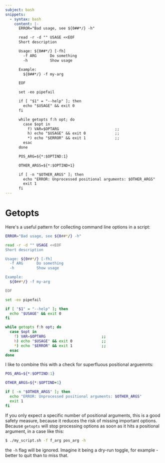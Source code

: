 ```yaml
---
subject: bash
snippets:
  - syntax: bash
    content: |-
      ERROR="Bad usage, see ${0##*/} -h"

      read -r -d "" USAGE <<EOF
      Short description

      Usage: ${0##*/} [-fh]
        -f ARG      Do something
        -h          Show usage

      Example:
        ${0##*/} -f my-arg

      EOF

      set -eo pipefail

      if [ "$1" = "--help" ]; then
        echo "$USAGE" && exit 0
      fi

      while getopts f:h opt; do
        case $opt in
          f) VAR=$OPTARG                         ;;
          h) echo "$USAGE" && exit 0             ;;
          *) echo "$ERROR" && exit 1             ;;
        esac
      done

      POS_ARG=${*:$OPTIND:1}

      OTHER_ARGS=${*:$OPTIND+1}

      if [ -n "$OTHER_ARGS" ]; then
        echo "ERROR: Unprocessed positional arguments: $OTHER_ARGS"
        exit 1
      fi
---
```


# Getopts

Here's a useful pattern for collecting command line options in a script:

```bash
ERROR="Bad usage, see ${0##*/} -h"

read -r -d "" USAGE <<EOF
Short description

Usage: ${0##*/} [-fh]
  -f ARG      Do something
  -h          Show usage

Example:
  ${0##*/} -f my-arg

EOF

set -eo pipefail

if [ "$1" = "--help" ]; then
  echo "$USAGE" && exit 0
fi

while getopts f:h opt; do
  case $opt in
    f) VAR=$OPTARG                         ;;
    h) echo "$USAGE" && exit 0             ;;
    *) echo "$ERROR" && exit 1             ;;
  esac
done
```

I like to combine this with a check for superfluous positional arguemnts:

```bash
POS_ARG=${*:$OPTIND:1}

OTHER_ARGS=${*:$OPTIND+1}

if [ -n "$OTHER_ARGS" ]; then
  echo "ERROR: Unprocessed positional arguments: $OTHER_ARGS"
  exit 1
fi
```

If you only expect a specific number of positional arguments, this is a good
safety measure, because it reduces the risk of missing important options.
Because `getopts` will stop processing options as soon as it hits a positional
argument, in a case like this:

```bash
$ ./my_script.sh -f f_arg pos_arg -h
```

the `-h` flag will be ignored. Imagine it being a dry-run toggle, for example -
better to quit than to miss that.
